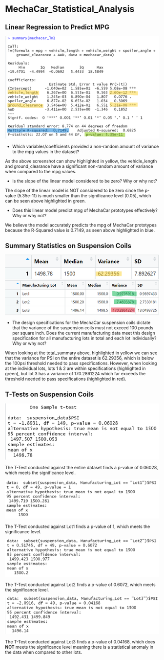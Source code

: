 # MechaCar_Statistical_Analysis

## Linear Regression to Predict MPG

![summary](/images/summary.png)

* Which variables/coefficients provided a non-random amount of variance to the mpg values in the dataset?

As the above screenshot can show highlighted in yellow, the vehicle_length and ground_clearance have a significant non-random amount of variance when compared to the mpg values.

* Is the slope of the linear model considered to be zero? Why or why not?

The slope of the linear model is NOT considered to be zero since the p-value (5.35e-11) is much smaller than the significance level (0.05), which can be seen above highlighted in green. 

* Does this linear model predict mpg of MechaCar prototypes effectively? Why or why not?

We believe the model accurately predicts the mpg of MechaCar prototypes because the R-Squared value is 0.7149, as seen above highlighted in blue. 

## Summary Statistics on Suspension Coils

![summary](/images/total_summary.png)
![summary](/images/lot_summary.png)

* The design specifications for the MechaCar suspension coils dictate that the variance of the suspension coils must not exceed 100 pounds per square inch. Does the current manufacturing data meet this design specification for all manufacturing lots in total and each lot individually? Why or why not?

When looking at the total_summary above, highlighted in yellow we can see that the variance for PSI on the entire dataset is 62.29356, which is below the 100psi threshold needed to pass specifications. However, when looking at the individual lots, lots 1 & 2 are within specifications (highlighted in green), but lot 3 has a variance of 170.2861224 which far exceeds the threshold needed to pass specifications (highlighted in red). 

## T-Tests on Suspension Coils

![summary](/images/total_ttest.png)

The T-Test conducted against the entire dataset finds a p-value of 0.06028, which meets the significance level.

![summary](/images/lot1_ttest.png)

The T-Test conducted against Lot1 finds a p-value of 1, which meets the significance level.

![summary](/images/lot2_ttest.png)

The T-Test conducted against Lot2 finds a p-value of 0.6072, which meets the significance level.

![summary](/images/lot3_ttest.png)

The T-Test conducted against Lot3 finds a p-value of 0.04168, which does **NOT** meets the significance level meaning there is a statistical anomaly in the data when compared to other lots. 















